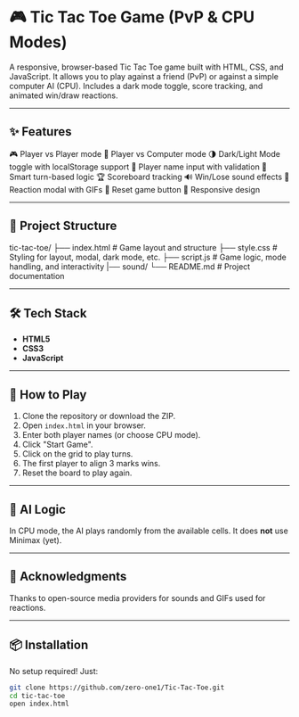 # 🎮 Tic Tac Toe Game (PvP & CPU Modes)

A responsive, browser-based Tic Tac Toe game built with HTML, CSS, and JavaScript. It allows you to play against a friend (PvP) or against a simple computer AI (CPU). Includes a dark mode toggle, score tracking, and animated win/draw reactions.

---

## ✨ Features

🎮 Player vs Player mode
🤖 Player vs Computer mode
🌗 Dark/Light Mode toggle with localStorage support
📝 Player name input with validation
🧠 Smart turn-based logic
🏆 Scoreboard tracking
🔊 Win/Lose sound effects
🎉 Reaction modal with GIFs
🔁 Reset game button
📱 Responsive design

---

## 📁 Project Structure

tic-tac-toe/
├── index.html # Game layout and structure
├── style.css # Styling for layout, modal, dark mode, etc.
├── script.js # Game logic, mode handling, and interactivity
|── sound/
└── README.md # Project documentation

---

## 🛠️ Tech Stack

- **HTML5**
- **CSS3**
- **JavaScript**

---

## 🧩 How to Play

1. Clone the repository or download the ZIP.
2. Open `index.html` in your browser.
3. Enter both player names (or choose CPU mode).
4. Click "Start Game".
5. Click on the grid to play turns.
6. The first player to align 3 marks wins.
7. Reset the board to play again.

---

## 🧠 AI Logic

In CPU mode, the AI plays randomly from the available cells. It does **not** use Minimax (yet).

---

## 🙌 Acknowledgments
Thanks to open-source media providers for sounds and GIFs used for reactions.

---

## 📦 Installation

No setup required! Just:

```bash
git clone https://github.com/zero-one1/Tic-Tac-Toe.git
cd tic-tac-toe
open index.html
